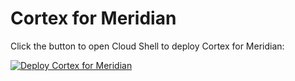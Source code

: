 # Cortex for Meridian

Click the button to open Cloud Shell to deploy Cortex for Meridian:

[![Deploy Cortex for Meridian](https://gstatic.com/cloudssh/images/open-btn.svg)](https://shell.cloud.google.com/cloudshell/?terminal=true&show=terminal&cloudshell_git_repo=https://github.com/mpeder/oneclickdeploytest.git&cloudshell_tutorial=deploy_guide.md)